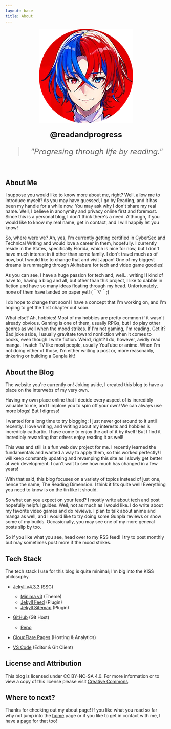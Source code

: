 ```yaml
---
layout: base
title: About
---
```


<div style="text-align: center;">
    <img src="/assets/images/avatar.png" alt="Avatar">
</div>
<br>
<div style="text-align: center;">
    <span style="font-size: 24px; font-weight: bold;">
        @readandprogress
    </span>
</div>

<div style="text-align: center;">
    <blockquote style="font-size: 24px; font-style: italic;">
        "Progresing through life by reading."
    </blockquote>
</div>

<br>

## About Me

I suppose you would like to know more about me, right? Well, allow me to introduce myself! As you may have guessed, I go by Reading, and it has been my handle for a while now. You may ask why I don't share my real name. Well, I believe in anonymity and privacy online first and foremost. Since this is a personal blog, I don't think there's a need. Although, if you would like to know my real name, get in contact, and I will happily let you know!

So, where were we? Ah, yes, I'm currently getting certified in CyberSec and Technical Writing and would love a career in them, hopefully. I currently reside in the States, specifically Florida, which is nice for now, but I don't have much interest in it other than some family. I don't travel much as of now, but I would like to change that and visit Japan! One of my biggest dreams is rummaging through Akihabara for tech and video game goodies!

As you can see, I have a huge passion for tech and, well... writing! I kind of have to, having a blog and all, but other than this project, I like to dabble in fiction and have so many ideas floating through my head. Unfortunately, none of them have landed on paper yet! (＾▽＾;)

I do hope to change that soon! I have a concept that I'm working on, and I'm hoping to get the first chapter out soon.

What else? Ah, hobbies! Most of my hobbies are pretty common if it wasn't already obvious. Gaming is one of them, usually RPGs, but I do play other genres as well when the mood strikes. If I'm not gaming, I'm reading. Get it? Bad joke aside, I usually gravitate toward nonfiction when it comes to books, even though I write fiction. Weird, right? I do, however, avidly read manga. I watch TV like most people, usually YouTube or anime. When I'm not doing either of those, I'm either writing a post or, more reasonably, tinkering or building a Gunpla kit!


## About the Blog

The website you're currently on! Joking aside, I created this blog to have a place on the interwebs of my very own.

Having my own place online that I decide every aspect of is incredibly valuable to me, and I implore you to spin off your own! We can always use more blogs! But I digress!

I wanted for a long time to try blogging; I just never got around to it until recently. I love writing, and writing about my interests and hobbies is incredibly cathartic. I have come to enjoy the act of it by itself! But I find it incredibly rewarding that others enjoy reading it as well!

This was and still is a fun web dev project for me. I recently learned the fundamentals and wanted a way to apply them, so this worked perfectly! I will keep constantly updating and revamping this site as I slowly get better at web development. I can't wait to see how much has changed in a few years!

With that said, this blog focuses on a variety of topics instead of just one, hence the name; The Reading Dimension. I think it fits quite well! Everything you need to know is on the tin like it should.

So what can you expect on your feed? I mostly write about tech and post hopefully helpful guides. Well, not as much as I would like. I do write about my favorite video games and do reviews. I plan to talk about anime and manga as well, and I would like to try doing some Gunpla reviews or show some of my builds. Occasionally, you may see one of my more general posts slip by too.

So if you like what you see, head over to my RSS feed! I try to post monthly but may sometimes post more if the mood strikes.

## Tech Stack

The tech stack I use for this blog is quite minimal; I'm big into the KISS philosophy.

- [Jekyll v4.3.3](https://jekyllrb.com/) (SSG)
   - [Minima v3](https://github.com/jekyll/minima) (Theme)
   - [Jekyll Feed](https://github.com/jekyll/jekyll-feed) (Plugin)
   - [Jekyll Sitemap](https://github.com/jekyll/jekyll-sitemap) (Plugin)
   
- [GitHub](https://github.com/) (Git Host)
   - [Repo](https://github.com/readandprogress/thereadingdimension) 

- [CloudFlare Pages](https://pages.cloudflare.com/) (Hosting & Analytics)

- [VS Code](https://code.visualstudio.com/) (Editor & Git Client)


## License and Attribution

This blog is licensed under CC BY-NC-SA 4.0. For more information or to view a copy of this license please visit [Creative Commons](https:/creativecommons.org/licenses/by-nc-sa/4.0/). 


## Where to next? 

Thanks for checking out my about page! If you like what you read so far why not jump into the <a href="/">home</a> page or if you like to get in contact with me, I have a [page](/04-contact)
for that too! 








